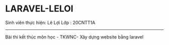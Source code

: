 # LARAVEL-LELOI
Sinh viên thực hiện: Lê Lợi
Lớp : 20CNTT1A

--------------------------
Bài thi kết thúc môn học - TKWNC- Xây dựng website bằng laravel
